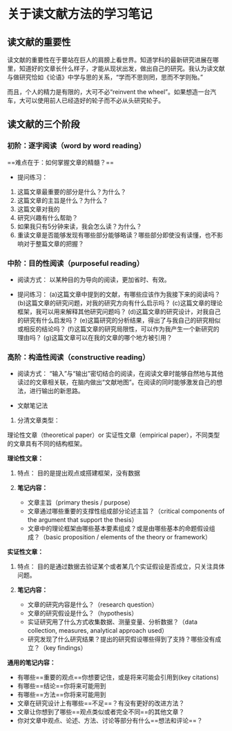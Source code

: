 # 关于读文献方法的学习笔记


## 读文献的重要性

读文献的重要性在于要站在巨人的肩膀上看世界。知道学科的最新研究进展在哪里，知道好的文章长什么样子，才能从现状出发，做出自己的研究。我认为读文献与做研究恰如《论语》中学与思的关系，“学而不思则罔，思而不学则殆。”

而且，个人的精力是有限的，大可不必“reinvent the wheel”。如果想造一台汽车，大可以使用前人已经造好的轮子而不必从头研究轮子。

## 读文献的三个阶段

### 初阶：逐字阅读（word by word reading）

==难点在于：如何掌握文章的精髓？==
* 提问练习：
1. 这篇文章最重要的部分是什么？为什么？
2. 这篇文章的主旨是什么？为什么？
3. 这篇文章对我的
4. 研究兴趣有什么帮助？
5. 如果我只有5分钟来读，我会怎么读？为什么？
6. 重读文章是否能够发现有哪些部分能够略读？哪些部分即使没有读懂，也不影响对于整篇文章的把握？


### 中阶：目的性阅读（purposeful reading）

* 阅读方式：
以某种目的为导向的阅读，更加省时、有效。

* 提问练习：
(a)这篇文章中提到的文献，有哪些应该作为我接下来的阅读吗？
(b)这篇文章的研究问题，对我的研究方向有什么启示吗？
(c)这篇文章的理论框架，我可以用来解释其他研究问题吗？
(d)这篇文章的研究设计，对我自己的研究有什么启发吗？
(e)这篇研究的分析结果，得出了与我自己的研究相似或相反的结论吗？
(f)这篇文章的研究局限性，可以作为我产生一个新研究的理由吗？
(g)这篇文章可以在我的文章的哪个地方被引用？


### 高阶：构造性阅读（constructive reading）

* 阅读方式：
“输入”与“输出”密切结合的阅读，在阅读文章时能够自然地与其他读过的文章相关联，在脑内做出“文献地图”。在阅读的同时能够激发自己的想法，进行输出的新思路。

* 文献笔记法

1. 分清文章类型：

理论性文章（theoretical paper）or 实证性文章（empirical paper），不同类型的文章具有不同的结构框架。

**理论性文章：**

1. 特点：
   目的是提出观点或搭建框架，没有数据

2. **笔记内容：**
   * 文章主旨（primary thesis / purpose）
   * 文章通过哪些重要的支撑性组成部分论述主旨？（critical components of the argument that support the thesis）
   * 文章中的理论框架由哪些基本要素组成？或是由哪些基本的命题假设组成？（basic proposition / elements of the theory or framework）

**实证性文章：**

1. 特点：
   目的是通过数据去验证某个或者某几个实证假设是否成立，只关注具体问题。

2. **笔记内容：**
   * 文章的研究内容是什么？（research question）
   * 文章的研究假设是什么？（hypothesis）
   * 实证研究用了什么方式收集数据、测量变量、分析数据？（data collection, measures, analytical approach used）
   * 研究发现了什么研究结果？提出的研究假设哪些得到了支持？哪些没有成立？（key findings）

**通用的笔记内容：**

* 有哪些==重要的观点==你想要记住，或是将来可能会引用到(key citations)
* 有哪些==结论==你将来可能用到
* 有哪些==方法==你将来可能用到
* 文章在研究设计上有哪些==不足==？有没有更好的改进方法？
* 文章让你想到了哪些==观点类似或者完全不同==的其他文章？
* 你对文章中观点、论述、方法、讨论等部分有什么==想法和评论==？





